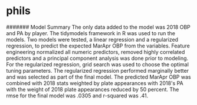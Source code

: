 # phils
####### Model Summary
The only data added to the model was 2018 OBP and PA by player. 
The tidymodels framework in R was used to run the models. Two models were tested, a linear regression and a regularized regression, to predict the expected MarApr OBP from the variables. Feature engineering
normalized all numeric predictors, removed highly correlated predictors and a principal component analysis was done prior to modeling. 
For the regularized regression, grid search was used to choose the optimal tuning parameters. The regularized regression performed marginally better and was selected as part of the final model.
The predicted MarApr OBP was combined with 2018 stats weighted by plate appearances with 2018's PA with the weight of 2018 plate appearances reduced by 50 percent.
The rmse for the final model was .0305 and r-squared was .41.
